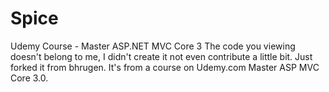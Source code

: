 # Spice
Udemy Course - Master ASP.NET MVC Core 3
The code you viewing doesn't belong to me, I didn't create it not even contribute a little bit.
Just forked it from bhrugen.
It's from a course on Udemy.com Master ASP MVC Core 3.0.
